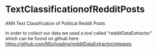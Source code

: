 # TextClassificationofRedditPosts
ANN Text Classification of Political Reddit Posts

In order to collect our data we used a tool called “redditDataExtractor” which can be found on github here: https://github.com/NSchrading/redditDataExtractor/releases



